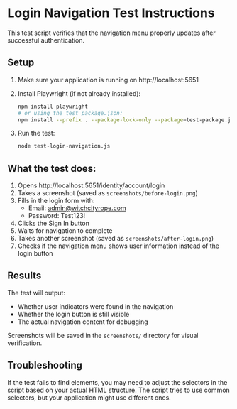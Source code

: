 # Login Navigation Test Instructions

This test script verifies that the navigation menu properly updates after successful authentication.

## Setup

1. Make sure your application is running on http://localhost:5651

2. Install Playwright (if not already installed):
   ```bash
   npm install playwright
   # or using the test package.json:
   npm install --prefix . --package-lock-only --package=test-package.json
   ```

3. Run the test:
   ```bash
   node test-login-navigation.js
   ```

## What the test does:

1. Opens http://localhost:5651/identity/account/login
2. Takes a screenshot (saved as `screenshots/before-login.png`)
3. Fills in the login form with:
   - Email: admin@witchcityrope.com
   - Password: Test123!
4. Clicks the Sign In button
5. Waits for navigation to complete
6. Takes another screenshot (saved as `screenshots/after-login.png`)
7. Checks if the navigation menu shows user information instead of the login button

## Results

The test will output:
- Whether user indicators were found in the navigation
- Whether the login button is still visible
- The actual navigation content for debugging

Screenshots will be saved in the `screenshots/` directory for visual verification.

## Troubleshooting

If the test fails to find elements, you may need to adjust the selectors in the script based on your actual HTML structure. The script tries to use common selectors, but your application might use different ones.